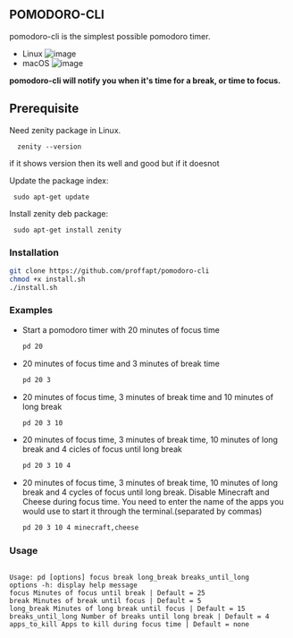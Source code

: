 ## POMODORO-CLI

pomodoro-cli is the simplest possible pomodoro timer.

- Linux
![image](https://user-images.githubusercontent.com/23709916/146772035-9ee0885f-9102-4d96-bc76-6d141e3702c9.png)
- macOS
![image](https://user-images.githubusercontent.com/86282911/194737349-f2b4f840-0371-4090-b348-6ed531a6b97f.png)

**pomodoro-cli will notify you when it's time for a break, or time to focus.**
## Prerequisite
Need zenity package in Linux.
```
  zenity --version
```
if it shows version then its well and good but if it doesnot

Update the package index:
```
 sudo apt-get update
```
Install zenity deb package:
```
 sudo apt-get install zenity

```

### Installation

```bash
git clone https://github.com/proffapt/pomodoro-cli
chmod +x install.sh
./install.sh
```

### Examples
* Start a pomodoro timer with 20 minutes of focus time
    ```bash
    pd 20
    ```
* 20 minutes of focus time and 3 minutes of break time
    ```bash
    pd 20 3
    ```
* 20 minutes of focus time, 3 minutes of break time and 10 minutes of long break
    ```bash
    pd 20 3 10
    ```
* 20 minutes of focus time, 3 minutes of break time, 10 minutes of long break and 4 cicles of focus until long break
    ```bash
    pd 20 3 10 4
    ```
* 20 minutes of focus time, 3 minutes of break time, 10 minutes of long break and 4 cycles of focus until long break. Disable Minecraft and Cheese during focus time. You need to enter the name of the apps you would use to start it through the terminal.(separated by commas)
    ```bash
    pd 20 3 10 4 minecraft,cheese
    ```

### Usage

````

Usage: pd [options] focus break long_break breaks_until_long
options -h: display help message
focus Minutes of focus until break | Default = 25
break Minutes of break until focus | Default = 5
long_break Minutes of long break until focus | Default = 15
breaks_until_long Number of breaks until long break | Default = 4
apps_to_kill Apps to kill during focus time | Default = none

````
